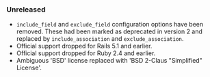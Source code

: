 ### Unreleased

* `include_field` and `exclude_field` configuration options have been removed.
  These had been marked as deprecated in version 2 and replaced by
  `include_association` and `exclude_association`.
* Official support dropped for Rails 5.1 and earlier.
* Official support dropped for Ruby 2.4 and earlier.
* Ambiguous 'BSD' license replaced with 'BSD 2-Claus "Simplified" License'.
